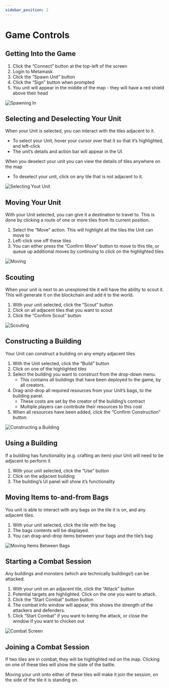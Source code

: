 ```yaml
---
sidebar_position: 2
---
```


# Game Controls

## Getting Into the Game

1. Click the “Connect” button at the top-left of the screen
2. Login to Metamask
3. Click the “Spawn Unit” button
4. Click the “Sign" button when prompted
5. You unit will appear in the middle of the map - they will have a red shield above their head

![Spawning In](../images/spawn-in.png)

## Selecting and Deselecting Your Unit

When your Unit is selected, you can interact with the tiles adjacent to it.

- To select your Unit, hover your cursor over that it so that it’s highlighted, and left-click
- The unit’s details and action bar will appear in the UI.

When you deselect your unit you can view the details of tiles anywhere on the map

- To deselect your unit, click on any tile that is not adjacent to it.

![Selecting Yout Unit](../images/selected-unit.png)

## Moving Your Unit

With your Unit selected, you can give it a destination to travel to. This is done by clicking a route of one or more tiles from its current position.

1. Select the “Move” action. This will highlight all the tiles the Unit can move to
2. Left-click one off these tiles
3. You can either press the “Confirm Move” button to move to this tile, or queue up additional moves by continuing to click on the highlighted tiles

![Moving](../images/move-unit.png)

## Scouting

When your unit is next to an unexplored tile it will have the ability to scout it. This will generate it on the blockchain and add it to the world.

1. With your unit selected, click the “Scout” button
2. Click on all adjacent tiles that you want to scout
3. Click the “Confirm Scout” button

![Scouting](../images/scout.png)

## Constructing a Building

Your Unit can construct a building on any empty adjacent tiles

1. With the Unit selected, click the “Build” button
2. Click on one of the highlighted tiles
3. Select the building you want to construct from the drop-down menu. 
    - This contains all buildings that have been deployed to the game, by all creators.
4. Drag-and-drop all required resources from your Unit’s bags, to the building panel.
    - These costs are set by the creator of the building’s contract
    - Multiple players can contribute their resources to this cost
6. When all resources have been added, click the “Confirm Construction” button.

![Constructing a Building](../images/constructing-a-building.png)

## Using a Building

If a building has functionality (e.g. crafting an item) your Unit will need to be adjacent to perform it

1. With your unit selected, click the “Use” button
2. Click on the adjacent building
3. The building’s UI panel will show it’s functionality

## Moving Items to-and-from Bags

You unit is able to interact with any bags on the tile it is on, and any adjacent tiles.

1. With your unit selected, click the tile with the bag
2. The bags contents will be displayed.
3. You can drag-and-drop items between your bags and the tile’s bag

![Moving Items Between Bags](../images/moving-between-bags.png)

## Starting a Combat Session

Any buildings and monsters (which are technically buildings!) can be attacked.

1. With your unit on an adjacent tile, click the “Attack” button
2. Potential targets are highlighted. Click on the one you want to attack.
3. Click the “Start Combat” button button
4. The combat info window will appear, this shows the strength of the attackers and defenders.
5. Click “Start Combat” if you want to being the attack, or close the window if you want to chicken out

![Combat Screen](../images/combat-screen.png)

## Joining a Combat Session

If two tiles are in combat, they will be highlighted red on the map. Clicking on one of these tiles will show the state of the battle.

Moving your unit onto either of these tiles will make it join the session, on the side of the tile it is standing on.
